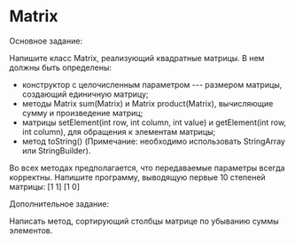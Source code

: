 # Matrix

Основное задание: 

Напишите класс Matrix, реализующий квадратные матрицы. В нем должны быть определены:
- конструктор с целочисленным параметром --- размером матрицы, создающий единичную матрицу;	
- методы Matrix sum(Matrix) и Matrix product(Matrix), вычисляющие сумму и произведение матриц;
- матрицы setElement(int row, int column, int value) и getElement(int row, int column), для 	обращения к 	элементам матрицы;
- метод 	toString() (Примечание: необходимо использовать StringArray или StringBuilder).

Во всех методах предполагается, что передаваемые параметры всегда корректны.
Напишите программу, выводящую первые 10 степеней матрицы:
[1 1]
[1 0]

Дополнительное задание: 

Написать метод, сортирующий столбцы матрице по убыванию суммы элементов.
